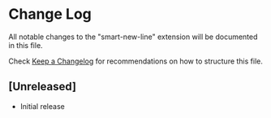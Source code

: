# Change Log

All notable changes to the "smart-new-line" extension will be documented in this file.

Check [Keep a Changelog](http://keepachangelog.com/) for recommendations on how to structure this file.

## [Unreleased]

- Initial release